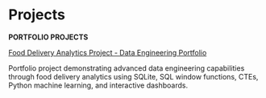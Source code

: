 # Projects

**PORTFOLIO PROJECTS**

[Food Delivery Analytics Project - Data Engineering Portfolio](https://github.com/kwabena95488/folio-project-food-delivery-analytics)

Portfolio project demonstrating advanced data engineering capabilities through food delivery analytics using SQLite, SQL window functions, CTEs, Python machine learning, and interactive dashboards.

